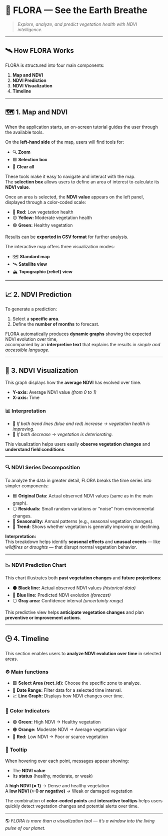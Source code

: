 # 🌱 **FLORA — See the Earth Breathe**

> *Explore, analyze, and predict vegetation health with NDVI intelligence.*

---

## 🛰️ **How FLORA Works**

FLORA is structured into four main components:

1. **Map and NDVI**
2. **NDVI Prediction**
3. **NDVI Visualization**
4. **Timeline**

---

## 🗺️ **1. Map and NDVI**

When the application starts, an on-screen tutorial guides the user through the available tools.

On the **left-hand side** of the map, users will find tools for:
- 🔍 **Zoom**
- 🟩 **Selection box**
- 🧹 **Clear all**

These tools make it easy to navigate and interact with the map.  
The **selection box** allows users to define an area of interest to calculate its **NDVI value**.

Once an area is selected, the **NDVI value** appears on the left panel, displayed through a color-coded scale:

- 🔴 **Red:** Low vegetation health  
- 🟡 **Yellow:** Moderate vegetation health  
- 🟢 **Green:** Healthy vegetation  

Results can be **exported in CSV format** for further analysis.

The interactive map offers three visualization modes:
- 🗺️ **Standard map**
- 🛰️ **Satellite view**
- 🏔️ **Topographic (relief) view**

---

## 📈 **2. NDVI Prediction**

To generate a prediction:
1. Select a **specific area**.
2. Define the **number of months** to forecast.

FLORA automatically produces **dynamic graphs** showing the expected NDVI evolution over time,  
accompanied by an **interpretive text** that explains the results in *simple and accessible language*.

---

## 🌾 **3. NDVI Visualization**

This graph displays how the **average NDVI** has evolved over time.

- **Y-axis:** Average NDVI value *(from 0 to 1)*  
- **X-axis:** Time  

### 📊 **Interpretation**
- 🔼 *If both trend lines (blue and red) increase → vegetation health is improving.*
- 🔽 *If both decrease → vegetation is deteriorating.*

This visualization helps users easily **observe vegetation changes** and **understand field conditions**.

---

### 🔍 **NDVI Series Decomposition**

To analyze the data in greater detail, FLORA breaks the time series into simpler components:

- 🟦 **Original Data:** Actual observed NDVI values (same as in the main graph).  
- ⚪ **Residuals:** Small random variations or “noise” from environmental changes.  
- 🔁 **Seasonality:** Annual patterns (e.g., seasonal vegetation changes).  
- 🔺 **Trend:** Shows whether vegetation is generally improving or declining.

**Interpretation:**  
This breakdown helps identify **seasonal effects** and **unusual events** — like *wildfires or droughts* — that disrupt normal vegetation behavior.

---

### 📉 **NDVI Prediction Chart**

This chart illustrates both **past vegetation changes** and **future projections**:

- ⚫ **Black line:** Actual observed NDVI values *(historical data)*  
- 🔵 **Blue line:** Predicted NDVI evolution *(forecast)*  
- ⚪ **Gray area:** Confidence interval *(uncertainty range)*

This predictive view helps **anticipate vegetation changes** and plan **preventive or improvement actions**.

---

## 🕒 **4. Timeline**

This section enables users to **analyze NDVI evolution over time** in selected areas.

### ⚙️ **Main functions**
- 🟩 **Select Area (rect_id):** Choose the specific zone to analyze.  
- 📅 **Date Range:** Filter data for a selected time interval.  
- 📈 **Line Graph:** Displays how NDVI changes over time.

### 🎨 **Color Indicators**
- 🟢 **Green:** High NDVI → Healthy vegetation  
- 🟠 **Orange:** Moderate NDVI → Average vegetation vigor  
- 🔴 **Red:** Low NDVI → Poor or scarce vegetation

### 💬 **Tooltip**
When hovering over each point, messages appear showing:
- The **NDVI value**
- Its **status** (healthy, moderate, or weak)

A **high NDVI (≈ 1)** → Dense and healthy vegetation  
A **low NDVI (≈ 0 or negative)** → Weak or damaged vegetation  

The combination of **color-coded points** and **interactive tooltips** helps users quickly detect vegetation changes and potential alerts over time.

---

🌎 *FLORA is more than a visualization tool — it’s a window into the living pulse of our planet.*
